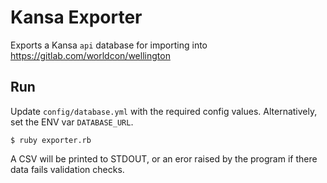 # Kansa Exporter

Exports a Kansa `api` database for importing into https://gitlab.com/worldcon/wellington


## Run

Update `config/database.yml` with the required config values. Alternatively, set the ENV var `DATABASE_URL`.

`$ ruby exporter.rb`

A CSV will be printed to STDOUT, or an eror raised by the program if there data fails validation checks.
